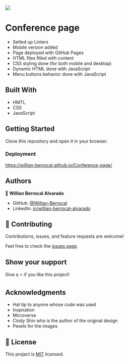 ![](https://img.shields.io/badge/Microverse-blueviolet)

# Conference page

- Setted up Linters
- Mobile version added
- Page deployed with GitHub Pages
- HTML files filled with content
- CSS styling done (for both mobile and desktop)
- Dynamic HTML done with JavaScript
- Menu buttons behavior done with JavaScript


## Built With

- HMTL
- CSS
- JavaScript


## Getting Started

Clone this repository and open it in your browser.

### Deployment

https://willian-berrocal.github.io/Conference-page/


## Authors

👤 **Willian Berrocal Alvarado**

- GitHub: [@Willian-Berrocal](https://github.com/Willian-Berrocal)
- LinkedIn: [in/willian-berrocal-alvarado](https://www.linkedin.com/in/willian-berrocal-alvarado/)


## 🤝 Contributing

Contributions, issues, and feature requests are welcome!

Feel free to check the [issues page](../../issues/).

## Show your support

Give a ⭐️ if you like this project!

## Acknowledgments

- Hat tip to anyone whose code was used
- Inspiration
- Microverse
- Cindy Shin who is the author of the original design
- Pexels for the images

## 📝 License

This project is [MIT](./LICENSE) licensed.

